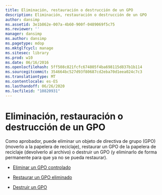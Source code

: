 ```yaml
---
title: Eliminación, restauración o destrucción de un GPO
description: Eliminación, restauración o destrucción de un GPO
author: dansimp
ms.assetid: 3e1b862e-007a-4b60-900f-0489069f5c75
ms.reviewer: ''
manager: dansimp
ms.author: dansimp
ms.pagetype: mdop
ms.mktglfcycl: manage
ms.sitesec: library
ms.prod: w10
ms.date: 06/16/2016
ms.openlocfilehash: 5ff508c821fcfc674805f4ba698115d837b1b114
ms.sourcegitcommit: 354664bc527d93f80687cd2eba70d1eea024c7c3
ms.translationtype: MT
ms.contentlocale: es-ES
ms.lasthandoff: 06/26/2020
ms.locfileid: "10820931"
---
```

# Eliminación, restauración o destrucción de un GPO


Como aprobador, puede eliminar un objeto de directiva de grupo (GPO) (moverlo a la papelera de reciclaje), restaurar un GPO de la papelera de reciclaje (devolverlo al archivo) o destruir un GPO (y eliminarlo de forma permanente para que ya no se pueda restaurar).

-   [Eliminar un GPO controlado](delete-a-controlled-gpo-agpm30ops.md)

-   [Restaurar un GPO eliminado](restore-a-deleted-gpo-agpm30ops.md)

-   [Destruir un GPO](destroy-a-gpo-agpm30ops.md)

 

 





